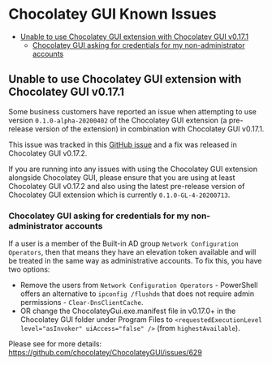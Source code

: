 # Chocolatey GUI Known Issues

<!-- TOC -->

- [Unable to use Chocolatey GUI extension with Chocolatey GUI v0.17.1](#unable-to-use-chocolatey-gui-extension-with-chocolatey-gui-v0171)
  - [Chocolatey GUI asking for credentials for my non-administrator accounts](#chocolatey-gui-asking-for-credentials-for-my-non-administrator-accounts)

<!-- /TOC -->

## Unable to use Chocolatey GUI extension with Chocolatey GUI v0.17.1

Some business customers have reported an issue when attempting to use version `0.1.0-alpha-20200402` of the Chocolatey GUI extension (a pre-release version of the extension) in combination with Chocolatey GUI v0.17.1.

This issue was tracked in this [GitHub issue](https://github.com/chocolatey/ChocolateyGUI/issues/785) and a fix was released in Chocolatey GUI v0.17.2.

If you are running into any issues with using the Chocolatey GUI extension alongside Chocolatey GUI, please ensure that you are using at least Chocolatey GUI v0.17.2 and also using the latest pre-release version of Chocolatey GUI extension which is currently `0.1.0-GL-4-20200713`.


### Chocolatey GUI asking for credentials for my non-administrator accounts
If a user is a member of the Built-in AD group `Network Configuration Operators`, then that means they have an elevation token available and will be treated in the same way as administrative accounts. To fix this, you have two options:

* Remove the users from `Network Configuration Operators` - PowerShell offers an alternative to `ipconfig /flushdn` that does not require admin permissions - `Clear-DnsClientCache`.
* OR change the ChocolateyGui.exe.manifest file in v0.17.0+ in the Chocolatey GUI folder under Program Files to `<requestedExecutionLevel level="asInvoker" uiAccess="false" />` (from `highestAvailable`).

Please see for more details: https://github.com/chocolatey/ChocolateyGUI/issues/629

